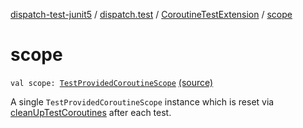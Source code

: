 [dispatch-test-junit5](../../index.md) / [dispatch.test](../index.md) / [CoroutineTestExtension](index.md) / [scope](./scope.md)

# scope

`val scope: `[`TestProvidedCoroutineScope`](https://rbusarow.github.io/Dispatch/dispatch-test/dispatch.test/-test-provided-coroutine-scope/index.md) [(source)](https://github.com/RBusarow/Dispatch/tree/master/dispatch-test-junit5/src/main/java/dispatch/test/CoroutineTestExtension.kt#L68)

A single `TestProvidedCoroutineScope` instance which is reset via [cleanUpTestCoroutines](https://kotlin.github.io/kotlinx.coroutines/kotlinx-coroutines-test/kotlinx.coroutines.test/-test-coroutine-scope/cleanup-test-coroutines.html) after each test.

